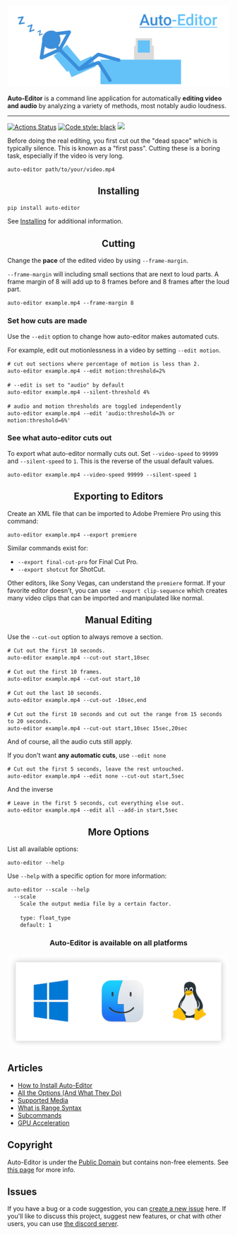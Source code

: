 <p align="center"><img src="https://raw.githubusercontent.com/wyattblue/auto-editor/master/articles/imgs/auto-editor_banner.png" title="Auto-Editor" width="700"></p>

**Auto-Editor** is a command line application for automatically **editing video and audio** by analyzing a variety of methods, most notably audio loudness.

---

[![Actions Status](https://github.com/wyattblue/auto-editor/workflows/build/badge.svg)](https://github.com/wyattblue/auto-editor/actions)
<a href="https://github.com/psf/black"><img alt="Code style: black" src="https://img.shields.io/badge/code%20style-black-000000.svg"></a>
<a href="https://discord.com/invite/kMHAWJJ/"><img src="https://img.shields.io/discord/711767814821773372?color=%237289DA&label=chat&logo=discord&logoColor=white"></a>

Before doing the real editing, you first cut out the "dead space" which is typically silence. This is known as a "first pass". Cutting these is a boring task, especially if the video is very long.

```
auto-editor path/to/your/video.mp4
```

<h2 align="center">Installing</h2>

```
pip install auto-editor
```

See [Installing](https://github.com/WyattBlue/auto-editor/blob/master/articles/installing.md) for additional information.


<h2 align="center">Cutting</h2>

Change the **pace** of the edited video by using `--frame-margin`.

`--frame-margin` will including small sections that are next to loud parts. A frame margin of 8 will add up to 8 frames before and 8 frames after the loud part.

```
auto-editor example.mp4 --frame-margin 8
```

<h3>Set how cuts are made</h3>

Use the `--edit` option to change how auto-editor makes automated cuts.

For example, edit out motionlessness in a video by setting `--edit motion`.


```
# cut out sections where percentage of motion is less than 2.
auto-editor example.mp4 --edit motion:threshold=2%

# --edit is set to "audio" by default
auto-editor example.mp4 --silent-threshold 4%

# audio and motion thresholds are toggled independently
auto-editor example.mp4 --edit 'audio:threshold=3% or motion:threshold=6%'
```

<h3>See what auto-editor cuts out</h3>

To export what auto-editor normally cuts out. Set `--video-speed` to `99999` and `--silent-speed` to `1`. This is the reverse of the usual default values.  

```
auto-editor example.mp4 --video-speed 99999 --silent-speed 1
```

<h2 align="center">Exporting to Editors</h2>

Create an XML file that can be imported to Adobe Premiere Pro using this command:

```
auto-editor example.mp4 --export premiere
```

Similar commands exist for:

- `--export final-cut-pro` for Final Cut Pro.
- `--export shotcut` for ShotCut.

Other editors, like Sony Vegas, can understand the `premiere` format. If your favorite editor doesn't, you can use ` --export clip-sequence` which creates many video clips that can be imported and manipulated like normal.

<h2 align="center">Manual Editing</h2>

Use the `--cut-out` option to always remove a section.

```
# Cut out the first 10 seconds.
auto-editor example.mp4 --cut-out start,10sec

# Cut out the first 10 frames.
auto-editor example.mp4 --cut-out start,10

# Cut out the last 10 seconds.
auto-editor example.mp4 --cut-out -10sec,end

# Cut out the first 10 seconds and cut out the range from 15 seconds to 20 seconds.
auto-editor example.mp4 --cut-out start,10sec 15sec,20sec
```

And of course, all the audio cuts still apply.

If you don't want **any automatic cuts**, use `--edit none`

```
# Cut out the first 5 seconds, leave the rest untouched.
auto-editor example.mp4 --edit none --cut-out start,5sec
```

And the inverse

```
# Leave in the first 5 seconds, cut everything else out.
auto-editor example.mp4 --edit all --add-in start,5sec
```

<h2 align="center">More Options</h2>

List all available options:

```
auto-editor --help
```

Use `--help` with a specific option for more information:

```
auto-editor --scale --help
  --scale
    Scale the output media file by a certain factor.

    type: float_type
    default: 1
```


<h3 align="center">Auto-Editor is available on all platforms</h3>
<p align="center"><img src="https://raw.githubusercontent.com/WyattBlue/auto-editor/master/articles/imgs/cross_platform.png" width="500" title="Windows, MacOS, and Linux"></p>


## Articles
 - [How to Install Auto-Editor](https://github.com/WyattBlue/auto-editor/blob/master/articles/installing.md)
 - [All the Options (And What They Do)](https://auto-editor.com/options)
 - [Supported Media](https://auto-editor.com/supported_media)
 - [What is Range Syntax](https://auto-editor.com/range_syntax)
 - [Subcommands](https://auto-editor.com/subcommands)
 - [GPU Acceleration](https://auto-editor.com/gpu_acceleration)


## Copyright
Auto-Editor is under the [Public Domain](https://github.com/WyattBlue/auto-editor/blob/master/LICENSE) but contains non-free elements. See [this page](https://github.com/WyattBlue/auto-editor/blob/master/articles/legalinfo.md) for more info.


## Issues
If you have a bug or a code suggestion, you can [create a new issue](https://github.com/WyattBlue/auto-editor/issues/new) here. If you'll like to discuss this project, suggest new features, or chat with other users, you can use [the discord server](https://discord.com/invite/kMHAWJJ).
